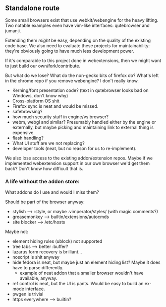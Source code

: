 ## Standalone route

Some small browsers exist that use webkit/webengine for the heavy lifting. Two notable examples even have vim-like interfaces: qutebrowser and jumanji.

Extending them *might* be easy, depending on the quality of the existing code base. We also need to evaluate these projects for maintainability: they're obviously going to have much less development power.

If it's comparable to this project done in webextensions, then we might want to just build our own/fork/contribute.

But what do we lose? What do the non-gecko bits of firefox do? What's left in the chrome repo if you remove webengine? I don't really know. 

* Kerning/font presentation code? (text in qutebrowser looks bad on Windows, don't know why)
* Cross-platform OS shit
* Firefox sync is neat and would be missed.
* safebrowsing?
* how much security stuff in engine/vs browser?
* webm, webgl and similar? Presumably handled either by the engine or externally, but maybe picking and maintaining link to external thing is expensive.
* flash handling?
* What UI stuff are we not replacing?
* developer tools (neat, but no reason for us to re-implement).

We also lose access to the existing addon/extension repos. Maybe if we implemented webextension support in our own browser we'd get them back? Don't know how difficult that is.

### A life without the addon store:

What addons do I use and would I miss them?

Should be part of the browser anyway:

* stylish --> :style, or maybe .vimperator/styles/ (with magic comments?)
* greasemonkey --> builtin/extensions/autocmds
* site blocker --> /etc/hosts

Maybe not:

* element hiding rules (ublock) not supported
* tree tabs --> better :buffer?
* lazarus form recovery is brilliant...
* noscript is shit anyway
* hide fedora is neat, but maybe just an element hiding list? Maybe it does have to parse differently.
    * example of neat addon that a smaller browser wouldn't have available, anyway.
* ref control is neat, but the UI is pants. Would be easy to build an ex-mode interface.
* pwgen is trivial
* https everywhere --> builtin?

